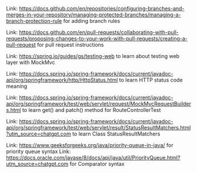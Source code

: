 Link: https://docs.github.com/en/repositories/configuring-branches-and-merges-in-your-repository/managing-protected-branches/managing-a-branch-protection-rule
 for adding branch rules

Link: https://docs.github.com/en/pull-requests/collaborating-with-pull-requests/proposing-changes-to-your-work-with-pull-requests/creating-a-pull-request for pull request instructions

Link: https://spring.io/guides/gs/testing-web to learn about testing web layer with MockMvc

Link: https://docs.spring.io/spring-framework/docs/current/javadoc-api/org/springframework/http/HttpStatus.html to learn HTTP status code meaning

Link: https://docs.spring.io/spring-framework/docs/current/javadoc-api/org/springframework/test/web/servlet/request/MockMvcRequestBuilders.html to learn get() and patch() method for RouteControllerTest

Link: https://docs.spring.io/spring-framework/docs/current/javadoc-api/org/springframework/test/web/servlet/result/StatusResultMatchers.html?utm_source=chatgpt.com to learn Class StatusResultMatchers

Link: https://www.geeksforgeeks.org/java/priority-queue-in-java/ for priority queue syntax
Link: https://docs.oracle.com/javase/8/docs/api/java/util/PriorityQueue.html?utm_source=chatgpt.com for Comparator syntax
